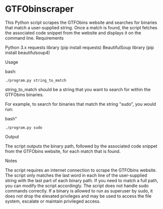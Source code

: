 # GTFObinscraper

This Python script scrapes the GTFObins website and searches for binaries that match a user-supplied string. Once a match is found, the script fetches the associated code snippet from the website and displays it on the command line.
Requirements

Python 3.x
requests library (pip install requests)
BeautifulSoup library (pip install beautifulsoup4)

Usage

bash:

    ./program.py string_to_match

string_to_match should be a string that you want to search for within the GTFObins binaries.

For example, to search for binaries that match the string "sudo", you would run:

bash"

    ./program.py sudo

Output

The script outputs the binary path, followed by the associated code snippet from the GTFObins website, for each match that is found.

Notes

The script requires an internet connection to scrape the GTFObins website.
The script only matches the last word in each line of the user-supplied string with the last part of each binary path. If you need to match a full path, you can modify the script accordingly.
The script does not handle sudo commands correctly. If a binary is allowed to run as superuser by sudo, it does not drop the elevated privileges and may be used to access the file system, escalate or maintain privileged access.
